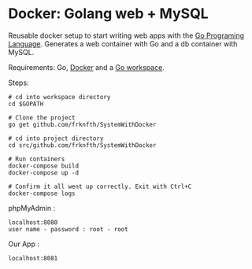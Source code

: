 # Docker: Golang web + MySQL

Reusable docker setup to start writing web apps with the [Go Programing Language](https://golang.org/). Generates a web container with Go and a db container with MySQL.

Requirements: Go, [Docker](https://www.docker.com/) and a [Go workspace](https://golang.org/doc/code.html#Workspaces).

Steps:

```
# cd into workspace directory
cd $GOPATH

# Clone the project
go get github.com/frknfth/SystemWithDocker

# cd into project directory
cd src/github.com/frknfth/SystemWithDocker

# Run containers
docker-compose build
docker-compose up -d

# Confirm it all went up correctly. Exit with Ctrl+C
docker-compose logs
```
phpMyAdmin : 
```
localhost:8080
user name - password : root - root
```
Our App :
```
localhost:8081
```


